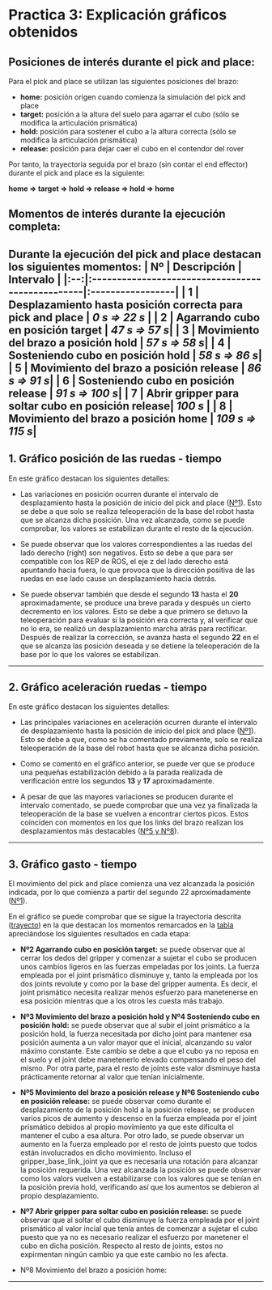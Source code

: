 # Practica 3: Explicación gráficos obtenidos

## Posiciones de interés durante el pick and place:
Para el pick and place se utilizan las siguientes posiciones del brazo:
- **home:** posición origen cuando comienza la simulación del pick and place
- **target:** posición a la altura del suelo para agarrar el cubo (sólo se modifica la articulación prismática)
- **hold:** posición para sostener el cubo a la altura correcta (sólo se modifica la articulación prismática)
- **release:** posición para dejar caer el cubo en el contendor del rover

Por tanto, la trayectoria seguida por el brazo (sin contar el end effector) durante el pick and place es la siguiente:
<a id="trajectory"></a>

**home &rArr; target &rArr; hold &rArr; release &rArr; hold &rArr; home**

## Momentos de interés durante la ejecución completa:
Durante la ejecución del pick and place destacan los siguientes momentos:
<a id="table"></a>
| Nº | Descripción                                      | Intervalo        |
|:--:|:-------------------------------------------------|:-----------------|
| 1  | Desplazamiento hasta posición correcta para pick and place | ***0 s &rArr; 22 s*** |
| 2  | Agarrando cubo en posición target                | ***47 s &rArr; 57 s***|
| 3  | Movimiento del brazo a posición hold             | ***57 s &rArr; 58 s***|
| 4  | Sosteniendo cubo en posición hold                | ***58 s &rArr; 86 s***|
| 5  | Movimiento del brazo a posición release          | ***86 s &rArr; 91 s***|
| 6  | Sosteniendo cubo en posición release             | ***91 s &rArr; 100 s***|
| 7  | Abrir gripper para soltar cubo en posición release| ***100 s***      |
| 8  | Movimiento del brazo a posición home             | ***109 s &rArr; 115 s***|
---

## 1. Gráfico posición de las ruedas - tiempo
En este gráfico destacan los siguientes detalles:
- Las variaciones en posición ocurren durante el intervalo de desplazamiento hasta la posición de inicio del pick and place ([Nº1](#table)). Esto se debe a que solo se realiza teleoperación de la base del robot hasta que se alcanza dicha posición. Una vez alcanzada, como se puede comprobar, los valores se estabilizan durante el resto de la ejecución.

- Se puede observar que los valores correspondientes a las ruedas del lado derecho (right) son negativos. Esto se debe a que para ser compatible con los REP de ROS, el eje z del lado derecho está apuntando hacia fuera, lo que provoca que la dirección positiva de las ruedas en ese lado cause un desplazamiento hacia detrás.

- Se puede observar también que desde el segundo **13** hasta el **20** aproximadamente, se produce una breve parada y después un cierto decremento en los valores. Esto se debe a que primero se detuvo la teleoperación para evaluar si la posición era correcta y, al verificar que no lo era, se realizó un desplazamiento marcha atrás para rectificar. Después de realizar la corrección, se avanza hasta el segundo **22** en el que se alcanza las posición deseada y se detiene la teleoperación de la base por lo que los valores se estabilizan.

---

## 2. Gráfico aceleración ruedas - tiempo 
En este gráfico destacan los siguientes detalles:
- Las principales variaciones en aceleración ocurren durante el intervalo de desplazamiento hasta la posición de inicio del pick and place ([Nº1](#table)). Esto se debe a que, como se ha comentado previamente, solo se realiza teleoperación de la base del robot hasta que se alcanza dicha posición.

- Como se comentó en el gráfico anterior, se puede ver que se produce una pequeñas estabilización debido a la parada realizada de verificación entre los segundos **13** y **17** aproximadamente.

- A pesar de que las mayores variaciones se producen durante el intervalo comentado, se puede comprobar que una vez ya finalizada la teleoperación de la base se vuelven a encontrar ciertos picos. Estos coinciden con momentos en los que los links del brazo realizan los desplazamientos más destacables ([Nº5 y Nº8](#table)).

---

## 3. Gráfico gasto - tiempo
El movimiento del pick and place comienza una vez alcanzada la posición indicada, por lo que comienza a partir del segundo 22 aproximadamente ([Nº1](#table)).

En el gráfico se puede comprobar que se sigue la trayectoria descrita ([trayecto](#trajectory)) en la que destacan los momentos remarcados en la [tabla](#table) apreciándose los siguientes resultados en cada etapa:
- **Nº2 Agarrando cubo en posición target:** se puede observar que al cerrar los dedos del gripper y comenzar a sujetar el cubo se producen unos cambios ligeros en las fuerzas empeladas por los joints. La fuerza empleada por el joint prismático disminuye y, tanto la empleada por los dos joints revolute y como por la base del gripper aumenta. Es decir, el joint prismático necesita realizar menos esfuerzo para manetenerse en esa posición mientras que a los otros les cuesta más trabajo.

- **Nº3 Movimiento del brazo a posición hold y Nº4 Sosteniendo cubo en posición hold:** se puede observar que al subir el joint prismático a la posición hold, la fuerza necesitada por dicho joint para mantener esa posición aumenta a un valor mayor que el inicial, alcanzando su valor máximo constante. Este cambio se debe a que el cubo ya no reposa en el suelo y el joint debe manetenerlo elevado compensando el peso del mismo. Por otra parte, para el resto de joints este valor disminuye hasta prácticamente retornar al valor que tenían inicialmente.

- **Nº5 Movimiento del brazo a posición release y Nº6 Sosteniendo cubo en posición release:** se puede observar como durante el desplazamiento de la posición hold a la posición release, se producen varios picos de aumento y descenso en la fuerza empleada por el joint prismático debidos al propio movimiento ya que este dificulta el mantener el cubo a esa altura. Por otro lado, se puede observar un aumento en la fuerza empleado por el resto de joints puesto que todos están involucrados en dicho movimiento. Incluso el gripper_base_link_joint ya que es necesaria una rotación para alcanzar la posición requerida. Una vez alcanzada la posición se puede observar como los valors vuelven a estabilizarse con los valores que se tenían en la posición previa hold, verificando así que los aumentos se debieron al propio desplazamiento.

- **Nº7 Abrir gripper para soltar cubo en posición release:** se puede observar que al soltar el cubo disminuye la fuerza empleada por el joint prismático al valor incial que tenía antes de comenzar a sujetar el cubo puesto que ya no es necesario realizar el esfuerzo por manetener el cubo en dicha posición. Respecto al resto de joints, estos no expirmentan ningún cambio ya que este cambio no les afecta.

- Nº8 Movimiento del brazo a posición home: 
---
